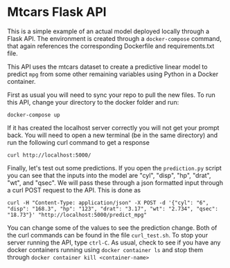 # Mtcars Flask API

This is a simple example of an actual model deployed locally through a Flask API. The environment is created through a `docker-compose` command, that again references the corresponding Dockerfile and requirements.txt file. 

This API uses the mtcars dataset to create a predictive linear model to predict `mpg` from some other remaining variables using Python in a Docker container.

First as usual you will need to sync your repo to pull the new files. To run this API, change your directory to the docker folder and run:

`docker-compose up`

If it has created the localhost server correctly you will not get your prompt back. You will need to open a new terminal (be in the same directory) and run the following curl command to get a response

`curl http://localhost:5000/`

Finally, let's test out some predictions. If you open the `prediction.py` script you can see that the inputs into the model are "cyl", "disp", "hp", "drat", "wt", and "qsec". We will pass these through a json formatted input through a curl POST request to the API. This is done as

`curl -H "Content-Type: application/json" -X POST -d '{"cyl": "6", "disp": "168.3", "hp": "123", "drat": "3.17", "wt": "2.734", "qsec": "18.73"}' "http://localhost:5000/predict_mpg"`

You can change some of the values to see the prediction change.  Both of the curl commands can be found in the file `curl_test.sh`. To stop your server running the API, type `ctrl-C`. As usual, check to see if you have any docker containers running using `docker container ls` and stop them through `docker container kill <container-name>`
